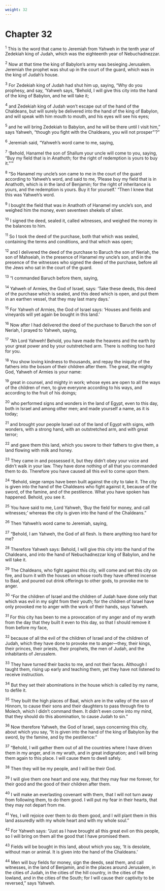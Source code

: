 ```yaml
---
weight: 32
---
```


# Chapter 32

<sup>1</sup> This is the word that came to Jeremiah from Yahweh in the tenth year of Zedekiah king of Judah, which was the eighteenth year of Nebuchadnezzar. 

<sup>2</sup> Now at that time the king of Babylon’s army was besieging Jerusalem. Jeremiah the prophet was shut up in the court of the guard, which was in the king of Judah’s house. 

<sup>3</sup> For Zedekiah king of Judah had shut him up, saying, “Why do you prophesy, and say, ‘Yahweh says, “Behold, I will give this city into the hand of the king of Babylon, and he will take it; 

<sup>4</sup> and Zedekiah king of Judah won’t escape out of the hand of the Chaldeans, but will surely be delivered into the hand of the king of Babylon, and will speak with him mouth to mouth, and his eyes will see his eyes; 

<sup>5</sup> and he will bring Zedekiah to Babylon, and he will be there until I visit him,” says Yahweh, “though you fight with the Chaldeans, you will not prosper”’?” 

<sup>6</sup> Jeremiah said, “Yahweh’s word came to me, saying, 

<sup>7</sup> ‘Behold, Hanamel the son of Shallum your uncle will come to you, saying, “Buy my field that is in Anathoth; for the right of redemption is yours to buy it.”’” 

<sup>8</sup> “So Hanamel my uncle’s son came to me in the court of the guard according to Yahweh’s word, and said to me, ‘Please buy my field that is in Anathoth, which is in the land of Benjamin; for the right of inheritance is yours, and the redemption is yours. Buy it for yourself.’ “Then I knew that this was Yahweh’s word. 

<sup>9</sup> I bought the field that was in Anathoth of Hanamel my uncle’s son, and weighed him the money, even seventeen shekels of silver. 

<sup>10</sup> I signed the deed, sealed it, called witnesses, and weighed the money in the balances to him. 

<sup>11</sup> So I took the deed of the purchase, both that which was sealed, containing the terms and conditions, and that which was open; 

<sup>12</sup> and I delivered the deed of the purchase to Baruch the son of Neriah, the son of Mahseiah, in the presence of Hanamel my uncle’s son, and in the presence of the witnesses who signed the deed of the purchase, before all the Jews who sat in the court of the guard. 

<sup>13</sup> “I commanded Baruch before them, saying, 

<sup>14</sup> Yahweh of Armies, the God of Israel, says: ‘Take these deeds, this deed of the purchase which is sealed, and this deed which is open, and put them in an earthen vessel, that they may last many days.’ 

<sup>15</sup> For Yahweh of Armies, the God of Israel says: ‘Houses and fields and vineyards will yet again be bought in this land.’ 

<sup>16</sup> Now after I had delivered the deed of the purchase to Baruch the son of Neriah, I prayed to Yahweh, saying, 

<sup>17</sup> “Ah Lord Yahweh! Behold, you have made the heavens and the earth by your great power and by your outstretched arm. There is nothing too hard for you. 

<sup>18</sup> You show loving kindness to thousands, and repay the iniquity of the fathers into the bosom of their children after them. The great, the mighty God, Yahweh of Armies is your name: 

<sup>19</sup> great in counsel, and mighty in work; whose eyes are open to all the ways of the children of men, to give everyone according to his ways, and according to the fruit of his doings; 

<sup>20</sup> who performed signs and wonders in the land of Egypt, even to this day, both in Israel and among other men; and made yourself a name, as it is today; 

<sup>21</sup> and brought your people Israel out of the land of Egypt with signs, with wonders, with a strong hand, with an outstretched arm, and with great terror; 

<sup>22</sup> and gave them this land, which you swore to their fathers to give them, a land flowing with milk and honey. 

<sup>23</sup> They came in and possessed it, but they didn’t obey your voice and didn’t walk in your law. They have done nothing of all that you commanded them to do. Therefore you have caused all this evil to come upon them. 

<sup>24</sup> “Behold, siege ramps have been built against the city to take it. The city is given into the hand of the Chaldeans who fight against it, because of the sword, of the famine, and of the pestilence. What you have spoken has happened. Behold, you see it. 

<sup>25</sup> You have said to me, Lord Yahweh, ‘Buy the field for money, and call witnesses;’ whereas the city is given into the hand of the Chaldeans.” 

<sup>26</sup> Then Yahweh’s word came to Jeremiah, saying, 

<sup>27</sup> “Behold, I am Yahweh, the God of all flesh. Is there anything too hard for me? 

<sup>28</sup> Therefore Yahweh says: Behold, I will give this city into the hand of the Chaldeans, and into the hand of Nebuchadnezzar king of Babylon, and he will take it. 

<sup>29</sup> The Chaldeans, who fight against this city, will come and set this city on fire, and burn it with the houses on whose roofs they have offered incense to Baal, and poured out drink offerings to other gods, to provoke me to anger. 

<sup>30</sup> “For the children of Israel and the children of Judah have done only that which was evil in my sight from their youth; for the children of Israel have only provoked me to anger with the work of their hands, says Yahweh. 

<sup>31</sup> For this city has been to me a provocation of my anger and of my wrath from the day that they built it even to this day, so that I should remove it from before my face, 

<sup>32</sup> because of all the evil of the children of Israel and of the children of Judah, which they have done to provoke me to anger—they, their kings, their princes, their priests, their prophets, the men of Judah, and the inhabitants of Jerusalem. 

<sup>33</sup> They have turned their backs to me, and not their faces. Although I taught them, rising up early and teaching them, yet they have not listened to receive instruction. 

<sup>34</sup> But they set their abominations in the house which is called by my name, to defile it. 

<sup>35</sup> They built the high places of Baal, which are in the valley of the son of Hinnom, to cause their sons and their daughters to pass through fire to Molech, which I didn’t command them. It didn’t even come into my mind, that they should do this abomination, to cause Judah to sin.” 

<sup>36</sup> Now therefore Yahweh, the God of Israel, says concerning this city, about which you say, “It is given into the hand of the king of Babylon by the sword, by the famine, and by the pestilence:” 

<sup>37</sup> “Behold, I will gather them out of all the countries where I have driven them in my anger, and in my wrath, and in great indignation; and I will bring them again to this place. I will cause them to dwell safely. 

<sup>38</sup> Then they will be my people, and I will be their God. 

<sup>39</sup> I will give them one heart and one way, that they may fear me forever, for their good and the good of their children after them. 

<sup>40</sup> I will make an everlasting covenant with them, that I will not turn away from following them, to do them good. I will put my fear in their hearts, that they may not depart from me. 

<sup>41</sup> Yes, I will rejoice over them to do them good, and I will plant them in this land assuredly with my whole heart and with my whole soul.” 

<sup>42</sup> For Yahweh says: “Just as I have brought all this great evil on this people, so I will bring on them all the good that I have promised them. 

<sup>43</sup> Fields will be bought in this land, about which you say, ‘It is desolate, without man or animal. It is given into the hand of the Chaldeans.’ 

<sup>44</sup> Men will buy fields for money, sign the deeds, seal them, and call witnesses, in the land of Benjamin, and in the places around Jerusalem, in the cities of Judah, in the cities of the hill country, in the cities of the lowland, and in the cities of the South; for I will cause their captivity to be reversed,” says Yahweh. 



